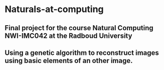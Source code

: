 # Naturals-at-computing

## Final project for the course Natural Computing NWI-IMC042 at the Radboud University
## Using a genetic algorithm to reconstruct images using basic elements of an other image.
